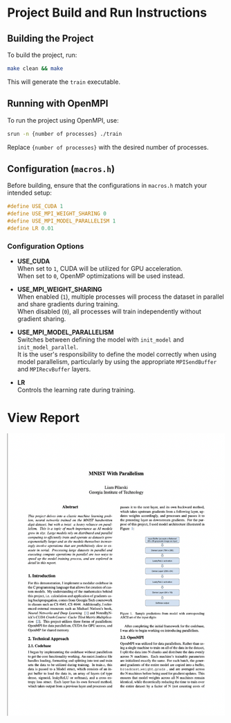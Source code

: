 # Project Build and Run Instructions

## Building the Project

To build the project, run:

```bash
make clean && make
```

This will generate the `train` executable.

## Running with OpenMPI

To run the project using OpenMPI, use:

```bash
srun -n {number of processes} ./train
```

Replace `{number of processes}` with the desired number of processes.

## Configuration (`macros.h`)

Before building, ensure that the configurations in `macros.h` match your intended setup:

```c
#define USE_CUDA 1
#define USE_MPI_WEIGHT_SHARING 0
#define USE_MPI_MODEL_PARALLELISM 1
#define LR 0.01
```

### Configuration Options

- **USE_CUDA**  
  When set to `1`, CUDA will be utilized for GPU acceleration.  
  When set to `0`, OpenMP optimizations will be used instead.

- **USE_MPI_WEIGHT_SHARING**  
  When enabled (`1`), multiple processes will process the dataset in parallel and share gradients during training.  
  When disabled (`0`), all processes will train independently without gradient sharing.

- **USE_MPI_MODEL_PARALLELISM**  
  Switches between defining the model with `init_model` and `init_model_parallel`.  
  It is the user's responsibility to define the model correctly when using model parallelism, particularly by using the appropriate `MPISendBuffer` and `MPIRecvBuffer` layers.

- **LR**  
  Controls the learning rate during training.


# View Report
[![View report](report_preview.png)](report.pdf)